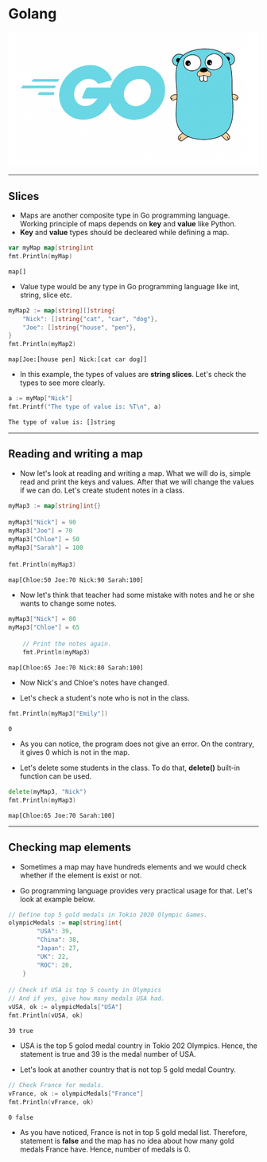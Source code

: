 # Golang

![Golang Image](golang.png)

---------------------------------------------------------------------

## Slices

* Maps are another composite type in Go programming language. Working principle of maps depends on **key** and **value** like Python.
* **Key** and **value** types should be decleared while defining a map.

```go
var myMap map[string]int
fmt.Println(myMap)
```

```console
map[]
```

* Value type would be any type in Go programming language like int, string, slice etc.

```go
myMap2 := map[string][]string{
    "Nick": []string{"cat", "car", "dog"},
    "Joe": []string{"house", "pen"},
}
fmt.Println(myMap2)
```

```console
map[Joe:[house pen] Nick:[cat car dog]]
```

* In this example, the types of values are **string slices**. Let's check the types to see more clearly.

```go
a := myMap["Nick"]
fmt.Printf("The type of value is: %T\n", a)
```

```console
The type of value is: []string
```

-----------------------------------------------------------

## Reading and writing a map

* Now let's look at reading and writing a map. What we will do is, simple read and print the keys and values. After that we will change the values if we can do. Let's create student notes in a class.

```go
myMap3 := map[string]int{}

myMap3["Nick"] = 90
myMap3["Joe"] = 70
myMap3["Chloe"] = 50
myMap3["Sarah"] = 100

fmt.Println(myMap3)
```

```console
map[Chloe:50 Joe:70 Nick:90 Sarah:100]
```

* Now let's think that teacher had some mistake with notes and he or she wants to change some notes.

```go
myMap3["Nick"] = 80
myMap3["Chloe"] = 65

    // Print the notes again.
    fmt.Println(myMap3)
```

```consoleag-0-1ftn1b9fnag-1-1ftn1b9fn
map[Chloe:65 Joe:70 Nick:80 Sarah:100]
```

* Now Nick's and Chloe's notes have changed.

* Let's check a student's note who is not in the class.

```go
fmt.Println(myMap3["Emily"])
```

```
0
```

* As you can notice, the program does not give an error. On the contrary, it gives 0 which is not in the map. 

* Let's delete some students in the class. To do that, **delete()** built-in function can be used.

```go
delete(myMap3, "Nick")
fmt.Println(myMap3)
```

```console
map[Chloe:65 Joe:70 Sarah:100]
```

----------------------------------------------

## Checking map elements

* Sometimes a map may have hundreds elements and we would check whether if the element is exist or not.

* Go programming language provides very practical usage for that. Let's look at example below.

```go
// Define top 5 gold medals in Tokio 2020 Olympic Games.
olympicMedals := map[string]int{
		"USA": 39,
		"China": 38,
		"Japan": 27,
		"UK": 22,
		"ROC": 20,
	}
	
// Check if USA is top 5 county in Olympics
// And if yes, give how many medals USA had.
vUSA, ok := olympicMedals["USA"]
fmt.Println(vUSA, ok)
```

```console
39 true
```

* USA is the top 5 golod medal country in Tokio 202 Olympics. Hence,  the statement is true and 39 is the medal number of USA.

* Let's look at another country that is not top 5 gold medal Country.

```go
// Check France for medals.
vFrance, ok := olympicMedals["France"]
fmt.Println(vFrance, ok)
```

```console
0 false
```

* As you have noticed, France is not in top 5 gold medal list. Therefore, statement is **false** and the map has no idea about how many gold medals France have. Hence, number of medals is 0. 
